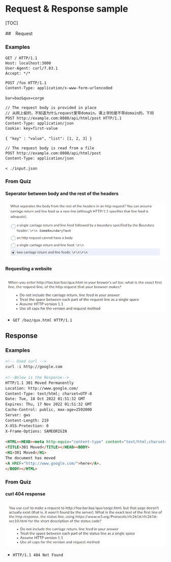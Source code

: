 # Request & Response sample

[TOC]

##　Request

### Examples

```http
GET / HTTP/1.1
Host: localhost:3000
User-Agent: curl/7.83.1
Accept: */*
```
```http
POST /foo HTTP/1.1
Content-Type: application/x-www-form-urlencoded

bar=baz&qux=corge
```


```http
// The request body is provided in place
// 从网上偷的，不知道为什么request里带domain。课上学的是不带domain的。下同
POST http://example.com:8080/api/html/post HTTP/1.1 
Content-Type: application/json
Cookie: key=first-value

{ "key" : "value", "list": [1, 2, 3] }
```

```http
// The request body is read from a file
POST http://example.com:8080/api/html/post
Content-Type: application/json

< ./input.json
```

### From Quiz

#### Seperator between body and the rest of the headers

![image-20221017221239403](./images/image-20221017221239403.png)

#### Requesting a website

![image-20221017221636363](./../images/其他/image-20221017221636363.png)

* `GET /baz/qux.html HTTP/1.1`

## Response

### Examples

```html
<!-- Used curl -->
curl -i http://google.com

<!--Below is the Response-->
HTTP/1.1 301 Moved Permanently
Location: http://www.google.com/
Content-Type: text/html; charset=UTF-8
Date: Tue, 18 Oct 2022 01:51:32 GMT
Expires: Thu, 17 Nov 2022 01:51:32 GMT
Cache-Control: public, max-age=2592000
Server: gws
Content-Length: 219
X-XSS-Protection: 0
X-Frame-Options: SAMEORIGIN 

<HTML><HEAD><meta http-equiv="content-type" content="text/html;charset=utf-8">
<TITLE>301 Moved</TITLE></HEAD><BODY>
<H1>301 Moved</H1>
The document has moved
<A HREF="http://www.google.com/">here</A>.
</BODY></HTML>

```

### From Quiz

#### curl 404 response

![image-20221017221157573](./images/image-20221017221157573.png)

* `HTTP/1.1 404 Not Found`

